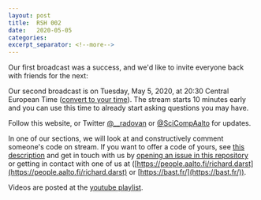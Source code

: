 ```yaml
---
layout: post
title:  RSH 002
date:   2020-05-05
categories:
excerpt_separator: <!--more-->
---
```


Our first broadcast was a success, and we'd like to invite everyone
back with friends for the next:

Our second broadcast is on Tuesday, May 5, 2020, at 20:30 Central
European Time ([convert to your time](/time/)).  The stream starts 10
minutes early and you can use this time to already start asking
questions you may have.

<!--more-->

Follow this website, or Twitter
[@\_\_radovan](https://twitter.com/__radovan) or
[@SciCompAalto](https://twitter.com/SciCompAalto) for updates.

In one of our sections, we will look at and constructively comment
someone's code on stream.  If you want to offer a code of yours, see
[this
description](https://github.com/researchsoftwarehour/rsh-notes#evaluate-your-own-code)
and get in touch with us by [opening an issue in this
repository](https://github.com/ResearchSoftwareHour/rsh-notes/issues)
or getting in contact with one of us at
([https://people.aalto.fi/richard.darst](https://people.aalto.fi/richard.darst)
or [https://bast.fr/](https://bast.fr/)).

Videos are posted at the [youtube
playlist](https://www.youtube.com/playlist?list=PLpLblYHCzJAB6blBBa0O2BEYadVZV3JYf).
